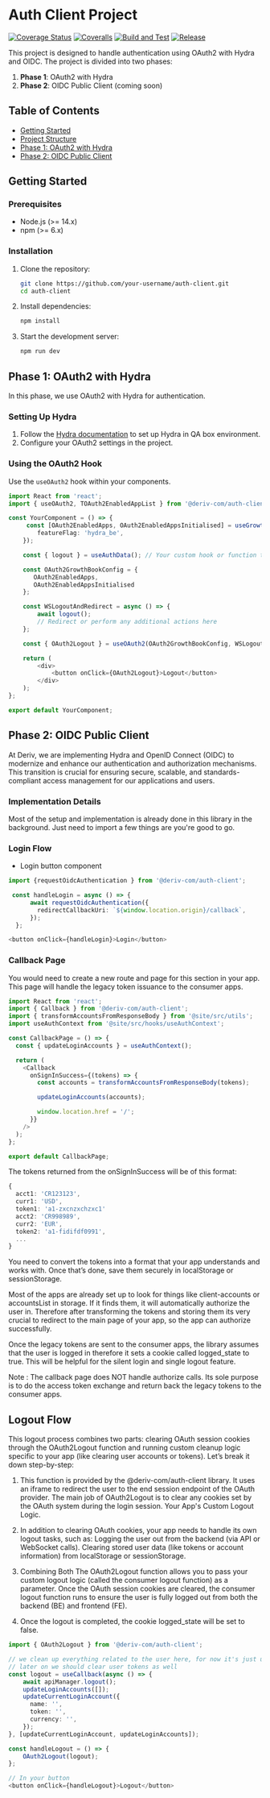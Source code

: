 # Auth Client Project

[![Coverage Status](https://coveralls.io/repos/github/deriv-com/auth-client/badge.svg?branch=master)](https://coveralls.io/github/deriv-com/auth-client?branch=master)
[![Coveralls](https://github.com/deriv-com/auth-client/actions/workflows/coveralls.yml/badge.svg)](https://github.com/deriv-com/auth-client/actions/workflows/coveralls.yml)
[![Build and Test](https://github.com/deriv-com/auth-client/actions/workflows/build.yml/badge.svg)](https://github.com/deriv-com/auth-client/actions/workflows/build.yml)
[![Release](https://github.com/deriv-com/auth-client/actions/workflows/publish_npm.yml/badge.svg)](https://github.com/deriv-com/auth-client/actions/workflows/publish_npm.yml)

This project is designed to handle authentication using OAuth2 with Hydra and OIDC. The project is divided into two phases:

1. **Phase 1**: OAuth2 with Hydra
2. **Phase 2**: OIDC Public Client (coming soon)

## Table of Contents

-   [Getting Started](#getting-started)
-   [Project Structure](#project-structure)
-   [Phase 1: OAuth2 with Hydra](#phase-1-oauth2-with-hydra)
-   [Phase 2: OIDC Public Client](#phase-2-oidc-public-client)

## Getting Started

### Prerequisites

-   Node.js (>= 14.x)
-   npm (>= 6.x)

### Installation

1. Clone the repository:

    ```sh
    git clone https://github.com/your-username/auth-client.git
    cd auth-client
    ```

2. Install dependencies:

    ```sh
    npm install
    ```

3. Start the development server:
    ```sh
    npm run dev
    ```

## Phase 1: OAuth2 with Hydra

In this phase, we use OAuth2 with Hydra for authentication.

### Setting Up Hydra

1. Follow the [Hydra documentation](https://service-auth.deriv.team/resources/hydra-qa-setup/) to set up Hydra in QA box environment.
2. Configure your OAuth2 settings in the project.

### Using the OAuth2 Hook

Use the `useOAuth2` hook within your components.

```typescript
import React from 'react';
import { useOAuth2, TOAuth2EnabledAppList } from '@deriv-com/auth-client';

const YourComponent = () => {
     const [OAuth2EnabledApps, OAuth2EnabledAppsInitialised] = useGrowthbookGetFeatureValue<TOAuth2EnabledAppList>({
        featureFlag: 'hydra_be',
    });

    const { logout } = useAuthData(); // Your custom hook or function to handle logout

    const OAuth2GrowthBookConfig = {
       OAuth2EnabledApps,
       OAuth2EnabledAppsInitialised
    };

    const WSLogoutAndRedirect = async () => {
        await logout();
        // Redirect or perform any additional actions here
    };

    const { OAuth2Logout } = useOAuth2(OAuth2GrowthBookConfig, WSLogoutAndRedirect);

    return (
        <div>
            <button onClick={OAuth2Logout}>Logout</button>
        </div>
    );
};

export default YourComponent;

```

## Phase 2: OIDC Public Client

At Deriv, we are implementing Hydra and OpenID Connect (OIDC) to modernize and enhance our authentication and authorization mechanisms. This transition is crucial for ensuring secure, scalable, and standards-compliant access management for our applications and users.

### Implementation Details

Most of the setup and implementation is already done in this library in the background. Just need to import a few things are you're good to go.

### Login Flow

-   Login button component

```typescript
import {requestOidcAuthentication } from '@deriv-com/auth-client';

 const handleLogin = async () => {
      await requestOidcAuthentication({
        redirectCallbackUri: `${window.location.origin}/callback`,
      });
  };

<button onClick={handleLogin}>Login</button>
```

### Callback Page

You would need to create a new route and page for this section in your app. This page will handle the legacy token issuance to the consumer apps.

```typescript
import React from 'react';
import { Callback } from '@deriv-com/auth-client';
import { transformAccountsFromResponseBody } from '@site/src/utils';
import useAuthContext from '@site/src/hooks/useAuthContext';

const CallbackPage = () => {
  const { updateLoginAccounts } = useAuthContext();

  return (
    <Callback
      onSignInSuccess={(tokens) => {
        const accounts = transformAccountsFromResponseBody(tokens);

        updateLoginAccounts(accounts);

        window.location.href = '/';
      }}
    />
  );
};

export default CallbackPage;
```

The tokens returned from the onSignInSuccess will be of this format:

```typescript
{
  acct1: 'CR123123',
  curr1: 'USD',
  token1: 'a1-zxcnzxchzxc1'
  acct2: 'CR998989',
  curr2: 'EUR',
  token2: 'a1-fidifdf0991',
  ...
}
```

You need to convert the tokens into a format that your app understands and works with. Once that’s done, save them securely in localStorage or sessionStorage.

Most of the apps are already set up to look for things like client-accounts or accountsList in storage. If it finds them, it will automatically authorize the user in. Therefore after transforming the tokens and storing them its very crucial to redirect to the main page of your app, so the app can authorize successfully.

Once the legacy tokens are sent to the consumer apps, the library assumes that the user is logged in therefore it sets a cookie called logged_state to true. This will be helpful for the silent login and single logout feature.

Note : The callback page does NOT handle authorize calls. Its sole purpose is to do the access token exchange and return back the legacy tokens to the consumer apps.

## Logout Flow

This logout process combines two parts: clearing OAuth session cookies through the OAuth2Logout function and running custom cleanup logic specific to your app (like clearing user accounts or tokens). Let’s break it down step-by-step:

1. This function is provided by the @deriv-com/auth-client library. It uses an iframe to redirect the user to the end session endpoint of the OAuth provider. The main job of OAuth2Logout is to clear any cookies set by the OAuth system during the login session. Your App's Custom Logout Logic.

2. In addition to clearing OAuth cookies, your app needs to handle its own logout tasks, such as: Logging the user out from the backend (via API or WebSocket calls). Clearing stored user data (like tokens or account information) from localStorage or sessionStorage.

3. Combining Both The OAuth2Logout function allows you to pass your custom logout logic (called the consumer logout function) as a parameter. Once the OAuth session cookies are cleared, the consumer logout function runs to ensure the user is fully logged out from both the backend (BE) and frontend (FE).

4. Once the logout is completed, the cookie logged_state will be set to false.

```typescript
import { OAuth2Logout } from '@deriv-com/auth-client';

// we clean up everything related to the user here, for now it's just user's account
// later on we should clear user tokens as well
const logout = useCallback(async () => {
    await apiManager.logout();
    updateLoginAccounts([]);
    updateCurrentLoginAccount({
      name: '',
      token: '',
      currency: '',
    });
}, [updateCurrentLoginAccount, updateLoginAccounts]);

const handleLogout = () => {
    OAuth2Logout(logout);
};

// In your button
<button onClick={handleLogout}>Logout</button>
```
